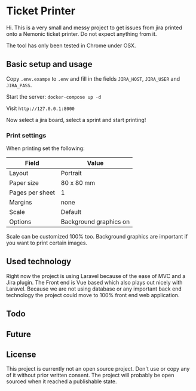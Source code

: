 # Ticket Printer

Hi. This is a very small and messy project to get issues from jira printed onto a Nemonic ticket printer. Do not expect
anything from it.

The tool has only been tested in Chrome under OSX.

## Basic setup and usage

Copy `.env.exampe` to `.env` and fill in the fields `JIRA_HOST`, `JIRA_USER` and `JIRA_PASS`.

Start the server: `docker-compose up -d`

Visit `http://127.0.0.1:8000`

Now select a jira board, select a sprint and start printing!

### Print settings

When printing set the following:

Field | Value
--- | ---
Layout | Portrait
Paper size | 80 x 80 mm
Pages per sheet | 1
Margins | none
Scale | Default
Options | Background graphics on

Scale can be customized 100% too. Background graphics are important if you want to print certain images.


## Used technology

Right now the project is using Laravel because of the ease of MVC and a Jira plugin. The Front end is Vue based which also plays out nicely with Laravel. Because we are not using database or any important back end technology the project could move to 100% front end web application.

## Todo

## Future

## License

This project is currently not an open source project. Don't use or copy any of it without prior written consent. The project will probably be open sourced when it reached a publishable state.
